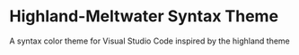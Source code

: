 # Highland-Meltwater Syntax Theme

A syntax color theme for Visual Studio Code inspired by the highland theme
